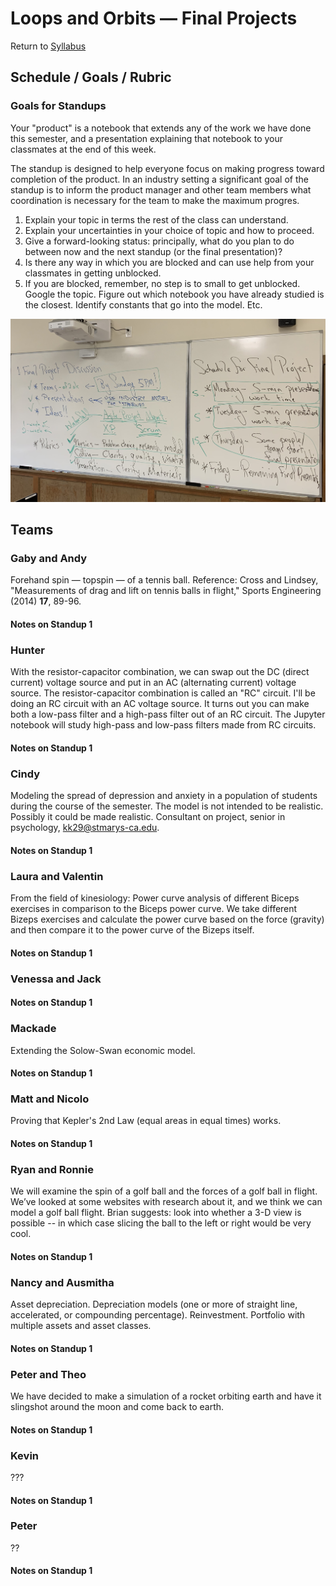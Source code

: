 # Loops and Orbits &mdash; Final Projects

Return to [Syllabus](http://physics.stmarys-ca.edu/faculty/brianhill/courses/Jan033/20J/index.html)

## Schedule / Goals / Rubric

### Goals for Standups

Your "product" is a notebook that extends any of the work we have done this semester, and a presentation explaining that notebook to your classmates at the end of this week.

The standup is designed to help everyone focus on making progress toward completion of the product. In an industry setting a significant goal of the standup is to inform the product manager and other team members what coordination is necessary for the team to make the maximum progres.

1. Explain your topic in terms the rest of the class can understand.
2. Explain your uncertainties in your choice of topic and how to proceed.
3. Give a forward-looking status: principally, what do you plan to do between now and the next standup (or the final presentation)?
4. Is there any way in which you are blocked and can use help from your classmates in getting unblocked.
5. If you are blocked, remember, no step is to small to get unblocked. Google the topic. Figure out which notebook you have already studied is the closest. Identify constants that go into the model. Etc.

![Board Notes](./FinalProjectSchedule.jpeg)

## Teams

### Gaby and Andy

Forehand spin &mdash; topspin &mdash; of a tennis ball. Reference: Cross and Lindsey, "Measurements of drag and lift on tennis balls in flight," Sports Engineering (2014) **17**, 89-96.

#### Notes on Standup 1

### Hunter

With the resistor-capacitor combination, we can swap out the DC (direct current) voltage source and put in an AC (alternating current) voltage source. The resistor-capacitor combination is called an "RC" circuit. I'll be doing an RC circuit with an AC voltage source. It turns out you can make both a low-pass filter and a high-pass filter out of an RC circuit. The Jupyter notebook will study high-pass and low-pass filters made from RC circuits.

#### Notes on Standup 1

### Cindy

Modeling the spread of depression and anxiety in a population of students during the course of the semester. The model is not intended to be realistic. Possibly it could be made realistic. Consultant on project, senior in psychology, kk29@stmarys-ca.edu.


#### Notes on Standup 1

### Laura and Valentin

From the field of kinesiology: Power curve analysis of different Biceps exercises in comparison to the Biceps power curve. We take different Bizeps exercises and calculate the power curve based on the force (gravity) and then compare it to the power curve of the Bizeps itself.

#### Notes on Standup 1


### Venessa and Jack

#### Notes on Standup 1


### Mackade

Extending the Solow-Swan economic model.

#### Notes on Standup 1

### Matt and Nicolo

Proving that Kepler's 2nd Law (equal areas in equal times) works.

#### Notes on Standup 1

### Ryan and Ronnie

We will examine the spin of a golf ball and the forces of a golf ball in flight. We’ve looked at some websites with research about it, and we think we can model a golf ball flight. Brian suggests: look into whether a 3-D view is possible -- in which case slicing the ball to the left or right would be very cool.

#### Notes on Standup 1


### Nancy and Ausmitha

Asset depreciation. Depreciation models (one or more of straight line, accelerated, or compounding percentage). Reinvestment. Portfolio with multiple assets and asset classes.

#### Notes on Standup 1

### Peter and Theo

We have decided to make a simulation of a rocket orbiting earth and have it slingshot around the moon and come back to earth.

#### Notes on Standup 1

### Kevin

???

#### Notes on Standup 1

### Peter

??

#### Notes on Standup 1
